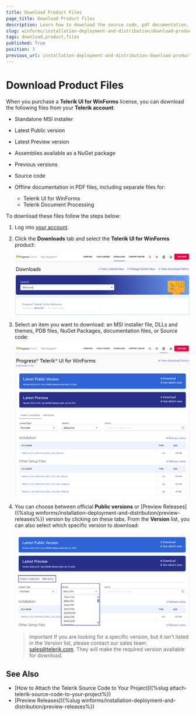 ```yaml
---
title: Download Product Files
page_title: Download Product Files
description: Learn how to download the source code, pdf documentation, different versions from your Telerik account. 
slug: winforms/installation-deployment-and-distribution/download-product-files
tags: download,product,files
published: True
position: 3
previous_url: installation-deployment-and-distribution-download-product-files
---
```


# Download Product Files

When you purchase a **Telerik UI for WinForms** license, you can download the following files from your **Telerik account**:

* Standalone MSI installer

* Latest Public version

* Latest Preview version

* Assemblies available as a NuGet package

* Previous versions

* Source code

* Offline documentation in PDF files, including separate files for:
	- Telerik UI for WinForms 
	- Telerik Document Processing

Тo download these files follow the steps below:

1. Log into [your account](https://www.telerik.com/account/).

1. Click the __Downloads__ tab and select the __Telerik UI for WinForms__ product:

	![installation-deployment-and-distribution-download-product-files 006](images/installation-deployment-and-distribution-download-product-files006.png)

1. Select an item you want to download: an MSI installer file, DLLs and themes, PDB files, NuGet Packages, documentation files, or Source code:

	![installation-deployment-and-distribution-download-product-files 007](images/installation-deployment-and-distribution-download-product-files007.png)

1. You can choose between official __Public versions__ or [Preview Releases]({%slug winforms/installation-deployment-and-distribution/preview-releases%}) version by clicking on these tabs. From the __Version__ list, you can also select which specific version to download:

	![installation-deployment-and-distribution-download-product-files 008](images/installation-deployment-and-distribution-download-product-files008.png)


	>important If you are looking for a specific version, but it isn't listed in the Version list, please contact our sales team: [sales@telerik.com](mailto:sales@telerik.com). They will make the required version available for download.

## See Also

* [How to Attach the Telerik Source Code to Your Project]({%slug attach-telerik-source-code-to-your-project%}) 
* [Preview Releases]({%slug winforms/installation-deployment-and-distribution/preview-releases%})


